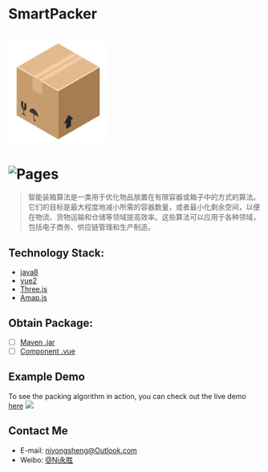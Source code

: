 # SmartPacker
![(logo)](./logo.png)
===
![Pages](https://img.shields.io/badge/Developing-0.0.1-brightgreen.svg?style=flat-square)
===

> 智能装箱算法是一类用于优化物品放置在有限容器或箱子中的方式的算法。它们的目标是最大程度地减小所需的容器数量，或者最小化剩余空间，以便在物流、货物运输和仓储等领域提高效率。这些算法可以应用于各种领域，包括电子商务、供应链管理和生产制造。

## Technology Stack:
* [java8]()
* [vue2]()
* [Three.js]()
* [Amap.js]()

## Obtain Package:
- [ ] [Maven .jar]()
- [ ] [Component .vue]()

## Example Demo
To see the packing algorithm in action, you can check out the live demo [here](http://119.3.128.220:8100)
<img src="./Oct-21-2023 18-30-24.gif">

## Contact Me
* E-mail: niyongsheng@Outlook.com
* Weibo: [@Ni永胜](https://weibo.com/u/7317805089)

